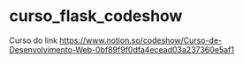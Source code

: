 # curso_flask_codeshow
Curso do link https://www.notion.so/codeshow/Curso-de-Desenvolvimento-Web-0bf89f9f0dfa4ecead03a237360e5af1
